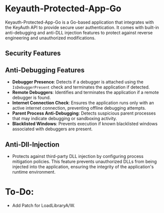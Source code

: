 # Keyauth-Protected-App-Go
Keyauth-Protected-App-Go is a Go-based application that integrates with the KeyAuth API to provide secure user authentication. It comes with built-in anti-debugging and anti-DLL injection features to protect against reverse engineering and unauthorized modifications.

## Security Features

## Anti-Debugging Features
  - **Debugger Presence**: Detects if a debugger is attached using the `IsDebuggerPresent` check and terminates the application if detected.
  - **Remote Debuggers**: Identifies and terminates the application if a remote debugger is found.
  - **Internet Connection Check**: Ensures the application runs only with an active internet connection, preventing offline debugging attempts.
  - **Parent Process Anti-Debugging**: Detects suspicious parent processes that may indicate debugging or sandboxing activity.
  - **Blacklisted Windows**: Prevents execution if known blacklisted windows associated with debuggers are present.

## Anti-Dll-Injection
- Protects against third-party DLL injection by configuring process mitigation policies. This feature prevents unauthorized DLLs from being injected into the application, ensuring the integrity of the application's runtime environment.

# To-Do:
- Add Patch for LoadLibraryA/W.
